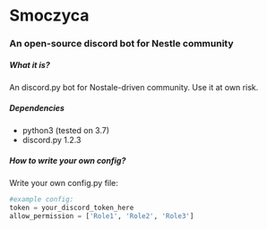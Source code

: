 # Smoczyca
### An open-source discord bot for Nestle community

##### What it is?
An discord.py bot for Nostale-driven community. Use it at own risk.  

##### Dependencies
* python3 (tested on 3.7)
* discord.py 1.2.3

##### How to write your own config?
Write your own config.py file:
```python
#example config:
token = your_discord_token_here
allow_permission = ['Role1', 'Role2', 'Role3']
```
